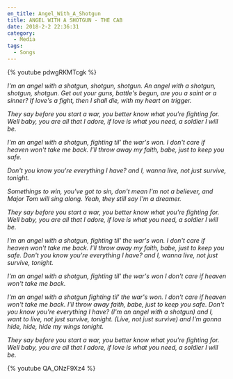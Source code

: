 ```yaml
---
en_title: Angel_With_A_Shotgun
title: ANGEL WITH A SHOTGUN - THE CAB
date: 2018-2-2 22:36:31
category:
  - Media
tags:
  - Songs
---
```


{% youtube pdwgRKMTcgk %}

*I'm an angel with a shotgun, shotgun, shotgun.
An angel with a shotgun, shotgun, shotgun.
Get out your guns, battle's begun,
are you a saint or a sinner?
If love's a fight, then I shall die,
with my heart on trigger.*

*They say before you start a war,
you better know what you're fighting for.
Well baby, you are all that I adore,
if love is what you need, a soldier I will be.*
<!-- more -->
*I'm an angel with a shotgun,
fighting til' the war's won.
I don't care if heaven won't take me back.
I'll throw away my faith, babe, just to keep you safe.*

*Don't you know you're everything I have?
and I, wanna live, not just survive, tonight.*

*Somethings to win, you've got to sin,
don't mean I'm not a believer,
and Major Tom will sing along.
Yeah, they still say I'm a dreamer.*

*They say before you start a war,
you better know what you're fighting for.
Well baby, you are all that I adore,
if love is what you need, a soldier I will be.*

*I'm an angel with a shotgun,
fighting til' the war's won.
I don't care if heaven won't take me back.
I'll throw away my faith, babe, just to keep you safe.
Don't you know you're everything I have?
and I, wanna live, not just survive, tonight.*

*I'm an angel with a shotgun,
fighting til' the war's won
I don't care if heaven won't take me back.*

*I'm an angel with a shotgun
fighting til' the war's won.
I don't care if heaven won't take me back.
I'll throw away faith, babe, just to keep you safe.
Don't you know you're everything I have?
(I'm an angel with a shotgun)
and I, want to live, not just survive, tonight.
(Live, not just survive)
and I'm gonna hide, hide, hide my wings tonight.*

*They say before you start a war,
you better know what you're fighting for.
Well baby, you are all that I adore,
if love is what you need, a soldier I will be.*

{% youtube QA_ONzF9Xz4 %}
